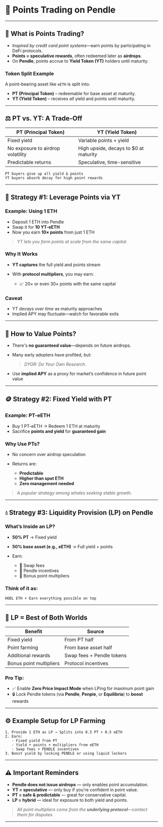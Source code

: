 # 💎 Points Trading on Pendle

---

## 🎁 What is Points Trading?

* *Inspired by credit card point systems*—earn points by participating in DeFi protocols.
* **Points = speculative rewards**, often redeemed later as **airdrops**.
* On **Pendle**, points accrue to **Yield Token (YT)** holders until maturity.

### Token Split Example

A point-bearing asset like `eETH` is split into:

* **PT (Principal Token)** – redeemable for base asset at maturity.
* **YT (Yield Token)** – receives *all* yield and points until maturity.

---

## ⚖️ PT vs. YT: A Trade-Off

| **PT (Principal Token)**          | **YT (Yield Token)**                   |
| --------------------------------- | -------------------------------------- |
| Fixed yield                       | Variable points + yield                |
| No exposure to airdrop volatility | High upside, decays to \$0 at maturity |
| Predictable returns               | Speculative, time-sensitive            |

```text
PT buyers give up all yield & points  
YT buyers absorb decay for high point rewards
```

---

## 🔁 Strategy #1: Leverage Points via **YT**

### Example: Using 1 ETH

* Deposit 1 ETH into Pendle
* Swap it for **10 YT-eETH**
* Now you earn **10× points** from just 1 ETH

> *YT lets you farm points at scale from the same capital.*

### Why It Works

* **YT captures** the full yield and points stream
* With **protocol multipliers**, you may earn:

  * 📈 20× or even 30× points with the same capital

### Caveat

* YT *decays over time* as maturity approaches
* Implied APY may fluctuate—watch for favorable exits

---

## 🧮 How to Value Points?

* There's **no guaranteed value**—depends on future airdrops.

* Many early adopters have profited, but:

  > *DYOR: Do Your Own Research.*

* Use **implied APY** as a proxy for market’s confidence in future point value

---

## 🪙 Strategy #2: Fixed Yield with **PT**

### Example: PT-eETH

* Buy 1 PT-eETH → Redeem 1 ETH at maturity
* Sacrifice **points and yield** for **guaranteed gain**

### Why Use PTs?

* No concern over airdrop speculation
* Returns are:

  * **Predictable**
  * **Higher than spot ETH**
  * **Zero management needed**

> *A popular strategy among whales seeking stable growth.*

---

## 💧 Strategy #3: Liquidity Provision (LP) on Pendle

### What’s Inside an LP?

* **50% PT** → Fixed yield
* **50% base asset (e.g., eETH)** → Full yield + points
* Earn:

  * 🔁 Swap fees
  * 🎯 Pendle incentives
  * 🎉 Bonus point multipliers

### Think of it as:

```text
HODL ETH + Earn everything possible on top
```

---

## 🧠 LP = Best of Both Worlds

| Benefit                 | Source                    |
| ----------------------- | ------------------------- |
| Fixed yield             | From PT half              |
| Point farming           | From base asset half      |
| Additional rewards      | Swap fees + Pendle tokens |
| Bonus point multipliers | Protocol incentives       |

### Pro Tip:

* ✅ Enable **Zero Price Impact Mode** when LPing for maximum point gain
* 🔒 Lock Pendle tokens (via **Pendle**, **Penpie**, or **Equilibria**) to **boost** rewards

---

## ⚙️ Example Setup for LP Farming

```text
1. Provide 1 ETH as LP → Splits into 0.5 PT + 0.5 eETH
2. Earn:
   - Fixed yield from PT
   - Yield + points + multipliers from eETH
   - Swap fees + PENDLE incentives
3. Boost yield by locking PENDLE or using liquid lockers
```

---

## ⚠️ Important Reminders

* **Pendle does not issue airdrops** — only enables point accumulation.
* **YT = speculative** — only buy if you're confident in point value.
* **PT = safe & predictable** — great for conservative capital.
* **LP = hybrid** — ideal for exposure to both yield and points.

> *All point multipliers come from the **underlying protocol**—contact them for disputes.*

---
